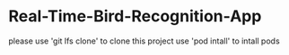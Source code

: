 # Real-Time-Bird-Recognition-App
please use 'git lfs clone' to clone this project
use 'pod intall' to intall pods
